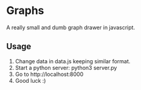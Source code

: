 # Graphs
A really small and dumb graph drawer in javascript.

## Usage
1. Change data in data.js keeping similar format.
2. Start a python server: python3 server.py
3. Go to http://localhost:8000
4. Good luck :)


